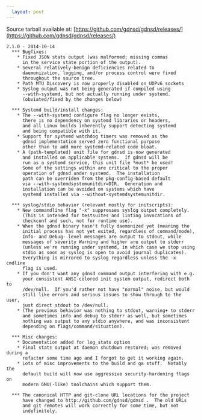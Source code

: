 ```yaml
---
  layout: post
---
```


Source tarball available at:
[https://github.com/gdnsd/gdnsd/releases/](https://github.com/gdnsd/gdnsd/releases/)

    2.1.0 - 2014-10-14
      *** Bugfixes:
        * Fixed JSON stats output (was malformed; missing commas
          in the service state portion of the output).
        * Several relatively-benign deficiencies related to
          daemonization, logging, and/or process control were fixed
          throughout the source tree.
        * Path MTU Discovery is now properly disabled on UDPv6 sockets
        * Syslog output was not being generated if compiled using
          --with-systemd, but not actually running under systemd.
          (obviated/fixed by the changes below)
    
      *** Systemd build/install changes:
        * The --with-systemd configure flag no longer exists,
          there is no dependency on systemd libraries or headers,
          and all Linux builds inherently support detecting systemd
          and being compatible with it.
        * Support for systemd watchdog timers was removed as the
          gdnsd implementation served zero functional purpose
          other than to add more systemd-related code bloat.
        * A (path-templated) unit file for gdnsd is now generated
          and installed on applicable systems.  If gdnsd will be
          run as a systemd service, this unit file *must* be used!
          Some of the settings within are critical to the proper
          operation of gdnsd under systemd.  The installation
          path can be overriden from the pkg-config-based default
          via --with-systemdsystemunitdir=DIR.  Generation and
          installation can be avoided on systems which have
          systemd installed via --without-systemdsystemunitdir.
    
      *** syslog/stdio behavior (relevant mostly for initscripts):
        * New commandline flag "-x" suppresses syslog output completely.
          (This is intended for testsuites and linting invocations of
          checkconf and such, not for runtime use).
        * When the gdnsd binary hasn't fully daemonized yet (meaning the
          initial process has not yet exited, regardless of command/mode),
          Info- and Debug- level messages are output to stdout, while
          messages of severity Warning and higher are output to stderr
          (unless we're running under systemd, in which case we stop using
          stdio as soon as syslog is open to avoid journal duplicates).
          Everything is mirrored to syslog regardless unless the -x cmdline
          flag is used.
        * If you don't want any gdnsd command output interfering with e.g.
          your consistent ANSI-colored init system output, redirect both to
          /dev/null.  If you'd rather not have "normal" noise, but would
          still like errors and serious issues to show through to the user,
          just direct stdout to /dev/null.
        * (The previous behavior was nothing to stdout, warning+ to stderr
          and sometimes info and debug to stderr as well, but sometimes
          nothing was output to any stdio anywhere, and was inconsistent
          depending on flags/command/situation).
    
      *** Misc changes:
        * Documentation added for log_stats option
        * Final stats output at daemon shutdown restored; was removed during a
          refactor some time ago and I forgot to get it working again.
        * Lots of misc improvements to the build and qa stuff.  Notably the
          default build will now use aggressive security-hardening flags on
          modern GNU(-like) toolchains which support them.
    
      *** The canonical HTTP and git-clone URL locations for the project
          have changed to http://github.com/gdnsd/gdnsd .  The old URLs
          and git remotes will work correctly for some time, but not
          indefinitely.

